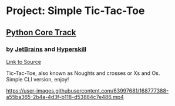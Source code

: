 # Project: Simple Tic-Tac-Toe
## [Python Core Track](https://hyperskill.org/tracks/2)
### by [JetBrains](https://github.com/JetBrains) and [Hyperskill](https://github.com/hyperskill)
[Link to Source](https://hyperskill.org/projects/73)

Tic-Tac-Toe, also known as Noughts and crosses or Xs and Os.
<br>Simple CLI version, enjoy!

https://user-images.githubusercontent.com/63997681/168777388-a55ba365-2b4a-4d3f-b118-d53884c7e486.mp4
